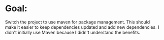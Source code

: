 # Goal:
Switch the project to use maven for package management. This should make it easier to keep dependencies updated and add new dependencies. I didn't initially use Maven because I didn't understand the benefits.
